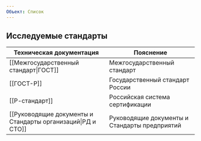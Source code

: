 ```yaml
---
Объект: Список
---
```

## Исследуемые стандарты

| Техническая документация                                    | Пояснение                                     |
| ----------------------------------------------------------- | --------------------------------------------- |
| [[Межгосударственный стандарт\|ГОСТ]]                       | Межгосударственный стандарт                   |
| [[ГОСТ-Р]]                                                  | Государственный стандарт России               |
| [[Р-стандарт]]                                              | Российская система сертификации               |
| [[Руководящие документы и Стандарты организаций\|РД и СТО]] | Руководящие документы и Стандарты предприятий |
